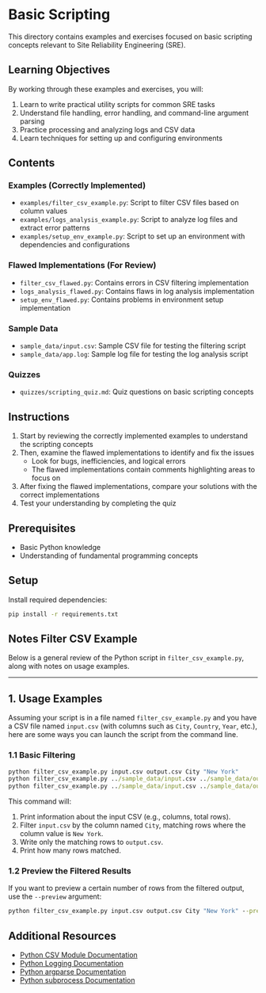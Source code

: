 # Basic Scripting

This directory contains examples and exercises focused on basic scripting concepts relevant to Site Reliability Engineering (SRE).

## Learning Objectives

By working through these examples and exercises, you will:

1. Learn to write practical utility scripts for common SRE tasks
2. Understand file handling, error handling, and command-line argument parsing
3. Practice processing and analyzing logs and CSV data
4. Learn techniques for setting up and configuring environments

## Contents

### Examples (Correctly Implemented)

- `examples/filter_csv_example.py`: Script to filter CSV files based on column values
- `examples/logs_analysis_example.py`: Script to analyze log files and extract error patterns
- `examples/setup_env_example.py`: Script to set up an environment with dependencies and configurations

### Flawed Implementations (For Review)

- `filter_csv_flawed.py`: Contains errors in CSV filtering implementation
- `logs_analysis_flawed.py`: Contains flaws in log analysis implementation
- `setup_env_flawed.py`: Contains problems in environment setup implementation

### Sample Data

- `sample_data/input.csv`: Sample CSV file for testing the filtering script
- `sample_data/app.log`: Sample log file for testing the log analysis script

### Quizzes

- `quizzes/scripting_quiz.md`: Quiz questions on basic scripting concepts

## Instructions

1. Start by reviewing the correctly implemented examples to understand the scripting concepts
2. Then, examine the flawed implementations to identify and fix the issues
   - Look for bugs, inefficiencies, and logical errors
   - The flawed implementations contain comments highlighting areas to focus on
3. After fixing the flawed implementations, compare your solutions with the correct implementations
4. Test your understanding by completing the quiz

## Prerequisites

- Basic Python knowledge
- Understanding of fundamental programming concepts

## Setup

Install required dependencies:

```bash
pip install -r requirements.txt
```

## Notes Filter CSV Example

Below is a general review of the Python script in `filter_csv_example.py`, along with notes on usage examples.

---

## 1. Usage Examples

Assuming your script is in a file named `filter_csv_example.py` and you have a CSV file named `input.csv` (with columns such as `City`, `Country`, `Year`, etc.), here are some ways you can launch the script from the command line.

### 1.1 Basic Filtering

```cmd
python filter_csv_example.py input.csv output.csv City "New York"
python filter_csv_example.py ../sample_data/input.csv ../sample_data/output.csv City "New York"
python filter_csv_example.py ../sample_data/input.csv ../sample_data/output.csv City "New York" --preview 5
```

This command will:

1. Print information about the input CSV (e.g., columns, total rows).
2. Filter `input.csv` by the column named `City`, matching rows where the column value is `New York`.
3. Write only the matching rows to `output.csv`.
4. Print how many rows matched.

### 1.2 Preview the Filtered Results

If you want to preview a certain number of rows from the filtered output, use the `--preview` argument:

``` cmd
python filter_csv_example.py input.csv output.csv City "New York" --preview 5
```

## Additional Resources

- [Python CSV Module Documentation](https://docs.python.org/3/library/csv.html)
- [Python Logging Documentation](https://docs.python.org/3/library/logging.html)
- [Python argparse Documentation](https://docs.python.org/3/library/argparse.html)
- [Python subprocess Documentation](https://docs.python.org/3/library/subprocess.html)
